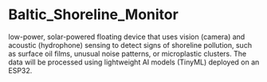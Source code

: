 # Baltic_Shoreline_Monitor
low-power, solar-powered floating device that uses vision (camera) and acoustic (hydrophone) sensing to detect signs of shoreline pollution, such as surface oil films, unusual noise patterns, or microplastic clusters. The data will be processed using lightweight AI models (TinyML) deployed on an ESP32.
